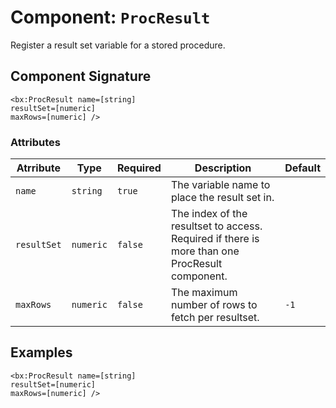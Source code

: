 [comment]: # (Note: This documentation is generated dynamically in the build process.  To modify the contents, change the javadoc on the _invoke method of the Component class)
# Component: `ProcResult`

Register a result set variable for a stored procedure.

## Component Signature

```
<bx:ProcResult name=[string]
resultSet=[numeric]
maxRows=[numeric] />
```

### Attributes


| Atrribute | Type | Required | Description | Default |
|----------|------|----------|-------------|---------|
| `name` | `string` | `true` | The variable name to place the result set in. |  |
| `resultSet` | `numeric` | `false` | The index of the resultset to access. Required if there is more than one ProcResult component. |  |
| `maxRows` | `numeric` | `false` | The maximum number of rows to fetch per resultset. | `-1` |

## Examples

```
<bx:ProcResult name=[string]
resultSet=[numeric]
maxRows=[numeric] />
```
